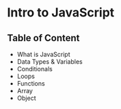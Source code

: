 # Intro to JavaScript

## Table of Content

- What is JavaScript
- Data Types & Variables
- Conditionals
- Loops
- Functions
- Array
- Object
